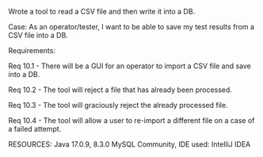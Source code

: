Wrote a tool to read a CSV file and then write it into a DB.

Case:
As an operator/tester, I want to be able to save my test results from a CSV file into a DB.

Requirements:

Req 10.1 - There will be a GUI for an operator to import a CSV file and save into a DB.

Req 10.2 - The tool will reject a file that has already been processed.

Req 10.3 - The tool will graciously reject the already processed file.

Req 10.4 - The tool will allow a user to re-import a different file on a case of a failed attempt.


RESOURCES:
Java 17.0.9, 8.3.0 MySQL Community, IDE used: IntelliJ IDEA
